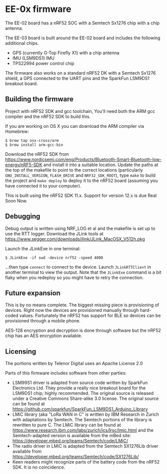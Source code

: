 # EE-0x firmware 

The EE-02 board has a nRF52 SOC with a Semtech Sx1276 chip with a chip antenna.

The EE-03 board is built around the EE-02 board and includes the following additional chips. 
* GPS (currently G-Top Firefly X1) with a chip antenna
* IMU (LSM9DS1) IMU 
* TPS22994 power control chip

The firmware also works on a standard nRF52 DK with a Semtech Sx1276 shield, a GPS connected 
to the UART pins and the SparkFun LSM9DS1 breakout board.

## Building the firmware

Project with nRF52 SDK and gcc toolchain, You'll need both the ARM gcc
compiler and the nRF52 SDK to build this.

If you are working on OS X you can download the ARM compiler via Homebrew:

    $ brew tap osx-cross/arm
    $ brew install arm-gcc-bin

Download the nRF52 SDK from https://www.nordicsemi.com/eng/Products/Bluetooth-Smart-Bluetooth-low-energy/nRF5-SDK
and install it into a suitable location. Update the paths at the top of the makefile to point to
the correct locations (particularly `GNU_INSTALL_VERSION`, `FLASH_DRIVE` and `NRF32_SDK_ROOT`), type `make` to build the project and `make deploy` to
deploy it to the nRF52 board (assuming you have connected it to your computer).

This is built using the nRF52 SDK 11.x. Support for version 12.x is due Real Soon Now.

## Debugging

Debug output is written using NRF_LOG et al and the makefile is set up to use the RTT logger. Download
the JLink tools at https://www.segger.com/downloads/jlink/JLink_MacOSX_V512h.pkg

Launch the JLinkExe in one terminal:

    $ JLinkExe -if swd -device nrf52 -speed 4000

...then type `connect` to connect to the device. Launch `JLinkRTTClient` in another terminal to view the 
output. Note that the `JLinkExe` command is a bit flaky when you redeploy so you might have to retry the connection.

## Future expansion

This is by no means complete. The biggest missing piece is provisioning of devices. Right now the devices are 
provisioned manually through hard-coded values. Fortunately the nRF52 has support for BLE so devices can be 
provisioned through a mobile phone. 

AES-128 encryption and decryption is done through software but the nRF52 chip has an AES encryption available.

## Licensing

The portions written by Telenor Digital uses an Apache License 2.0 

Parts of this firmware includes software from other parties:
* LSM99S1 driver is adapted from source code written by SparkFun Electronics Ltd. They provide a really nice breakout 
  board for the LSM9DS1 chip; highly recommended. The original source is released under a Creative Commons Share-alike 3.0 license.
  The original source can be found at https://github.com/sparkfun/SparkFun_LSM9DS1_Arduino_Library
* LMiC library (aka "LoRa WAN in C" is written by IBM Research in Zurich with adaptations by Semtech. The Semtech portions of the 
  library is rewritten to pure C. The LMiC library can be found at https://www.research.ibm.com/labs/zurich/ics/lrsc/lmic.html
  and the Semtech-adapted version is available from the mBed site: https://developer.mbed.org/teams/Semtech/code/LMiC/
* The radio driver in LMiC is adapted from the Semtech SX1276Lib driver available from https://developer.mbed.org/teams/Semtech/code/SX1276Lib/
* Keen readers might recognize parts of the battery code from the nRF52 SDK. It is no coincidence.

